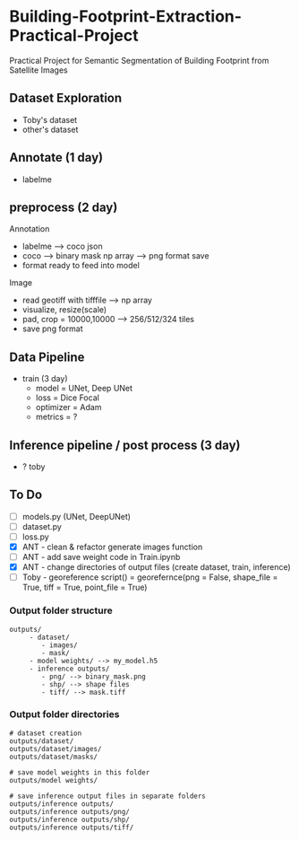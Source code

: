 # Building-Footprint-Extraction-Practical-Project
Practical Project for Semantic Segmentation of Building Footprint from Satellite Images

## Dataset Exploration
- Toby's dataset
- other's dataset

## Annotate (1 day)
- labelme

## preprocess (2 day)
Annotation
- labelme --> coco json
- coco --> binary mask np array --> png format save
- format ready to feed into model

Image
- read geotiff with tifffile --> np array
- visualize, resize(scale)
- pad, crop = 10000,10000 --> 256/512/324 tiles
- save png format

## Data Pipeline
- train (3 day)
	- model = UNet, Deep UNet
	- loss = Dice Focal
	- optimizer = Adam
	- metrics = ?

## Inference pipeline / post process (3 day)
- ?
toby

## To Do
- [ ] models.py (UNet, DeepUNet)
- [ ] dataset.py
- [ ] loss.py
- [x] ANT - clean & refactor generate images function
- [ ] ANT - add save weight code in Train.ipynb
- [x] ANT - change directories of output files (create dataset, train, inference)
- [ ] Toby - georeference script() = georefernce(png = False, shape_file = True, tiff = True, point_file = True)

### Output folder structure
	outputs/
	     - dataset/
	        - images/
	        - mask/		
	     - model weights/ --> my_model.h5
	     - inference outputs/
	        - png/ --> binary_mask.png
	        - shp/ --> shape files
	        - tiff/ --> mask.tiff

### Output folder directories
```
# dataset creation
outputs/dataset/
outputs/dataset/images/
outputs/dataset/masks/

# save model weights in this folder
outputs/model weights/

# save inference output files in separate folders
outputs/inference outputs/
outputs/inference outputs/png/
outputs/inference outputs/shp/
outputs/inference outputs/tiff/
```
